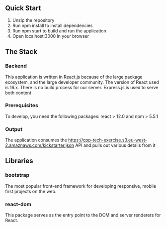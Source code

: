 ## Quick Start

1. Unzip the repository
2. Run npm install to install dependencies
3. Run npm start to build and run the application
4. Open localhost:3000 in your browser

## The Stack

### Backend
This application is written in React.js because of the large package ecosystem, and the large developer community. The version of React used is 16.x. There is no build process for our server. Express.js is used to serve both content 

### Prerequisites
To develop, you need the following packages:
react > 12.0 and npm > 5.5.1

### Output
The application consumes the https://cpp-tech-exercise.s3.eu-west-2.amaznaws.com/kickstarter.json API and pulls out various details from it

## Libraries

### bootstrap
The most popular front-end framework for developing responsive, mobile first projects on the web.

### react-dom
This package serves as the entry point to the DOM and server renderers for React.
